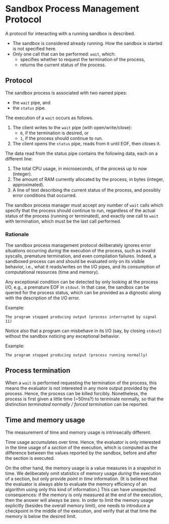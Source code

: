 # Sandbox Process Management Protocol

A protocol for interacting with a running sandbox is described.

- The sandbox is considered already running. How the sandbox is started is not specified here.
- Only one call that can be performed: `wait`, which:
    - specifies whether to request the termination of the process,
    - returns the current status of the process.

## Protocol

The sandbox process is associated with two named pipes:

- the `wait` pipe, and
- the `status` pipe.

The execution of a `wait` occurs as follows.

1. The client writes to the `wait` pipe (with open/write/close):
    - `0`, if the termination is desired, or
    - `1`, if the process should continue to run.
2. The client opens the `status` pipe, reads from it until EOF, then closes it.

The data read from the status pipe contains the following data, each on a different line:

1. The total CPU usage, in microseconds, of the process up to now (integer).
2. The amount of RAM currently allocated by the process, in bytes (integer, approximated).
3. A line of text describing the current status of the process, and possibly error conditions that occurred.

The sandbox process manager must accept any number of `wait` calls
which specify that the process should continue to run,
regardless of the actual status of the process
(running or terminated),
and exactly one call to `wait` with termination,
which must be the last call performed.

### Rationale

The sandbox process management protocol deliberately ignores error situations occurring *during* the execution of the process,
such as invalid syscalls, premature termination, and even compilation failures.
Indeed, a sandboxed process can and should be evaluated only on its visible behavior, i.e., what it reads/writes on the I/O pipes, and its consumption of computational resources (time and memory).

Any exceptional condition can be detected by only looking at the process I/O, e.g., a premature EOF in `stdout`.
In that case, the sandbox can be queried for the process status, which can be provided as a dignostic along with the description of the I/O error.

Example:
```
The program stopped producing output (process interrupted by signal 11)
```

Notice also that a program can misbehave in its I/O (say, by closing `stdout`) without the sandbox noticing any exceptional behavior.

Example:
```
The program stopped producing output (process running normally)
```

## Process termination

When a `wait` is performed requesting the termination of the process,
this means the evaluator is not interested in any more output provided by the process.
Hence, the process can be killed forcibly.
Nonetheless, the process is first given a little time (~50ms?) to terminate normally, so that the distinction
*terminated normally / forced termination* can be reported.

## Time and memory usage

The measurement of time and memory usage is intrinsecally different.

Time usage accumulates over time. Hence, the evaluator is only interested in the time usage of a *section* of the execution, which is computed as the difference between the values reported by the sandbox, before and after the section is executed.

On the other hand, the memory usage is a value measures in a snapshot in time.
We deliberately omit statistics of memory usage *during* the execution of a section, but only provide *point in time* information.
(It is believed that the evaluator is always able to evaluate the memory efficiency of an algorithm using only this kind of information.)
This can have unexpected consequences:
if the memory is only measured at the end of the execution,
then the answer will always be zero.
In order to limit the memory usage explicitly (besides the overall memory limit), one needs to introduce a checkpoint in the middle of the execution,
and verify that at that time the memory is below the desired limit.
